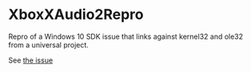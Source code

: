 # XboxXAudio2Repro
Repro of a Windows 10 SDK issue that links against kernel32 and ole32 from a universal project. 

See [the issue](https://github.com/chuckries/XboxXAudio2Repro/issues/1)
